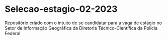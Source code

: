 # Selecao-estagio-02-2023
Repositório criado com o intuito de se candidatar para a vaga de estágio no Setor de Informação Geográfica da Diretoria Técnico-Científica da Polícia Federal
